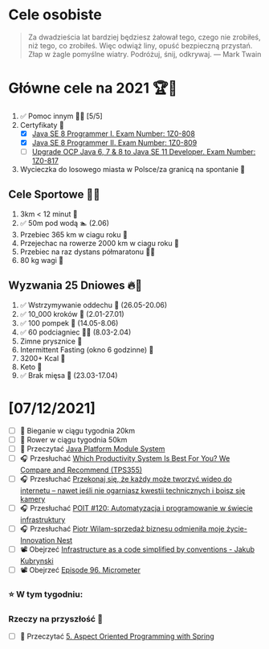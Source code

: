 Cele osobiste
==============
> Za dwadzieścia lat bardziej będziesz żałował tego, czego nie zrobiłeś, niż tego, co zrobiłeś. Więc odwiąż liny, opuść bezpieczną przystań. Złap w żagle pomyślne wiatry. Podróżuj, śnij, odkrywaj.
> — Mark Twain

# Główne cele na 2021 🏆🥇
1. ✅ Pomoc innym 🧚‍♂️ [5/5]
2. Certyfikaty 📜
   - [x] [Java SE 8 Programmer I. Exam Number: 1Z0-808](https://education.oracle.com/es/java-se-8-programmer-ii/pexam_1Z0-808)
   - [x] [Java SE 8 Programmer II. Exam Number: 1Z0-809](https://education.oracle.com/es/java-se-8-programmer-ii/pexam_1Z0-809)
   - [ ]  [Upgrade OCP Java 6, 7 & 8 to Java SE 11 Developer. Exam Number: 1Z0-817](https://education.oracle.com/upgrade-ocp-java-6-7-8-to-java-se-11-developer/pexam_1Z0-817)
3. Wycieczka do losowego miasta w Polsce/za granicą na spontanie 🚙

## Cele Sportowe 💪🥈
1. 3km < 12 minut 👟
2. ✅ 50m pod wodą 🏊 (2.06)
3. Przebiec 365 km w ciagu roku 🏃
4. Przejechac na rowerze 2000 km w ciagu roku 🚴
5. Przebiec na raz dystans półmaratonu 🏃‍♀️
6. 80 kg wagi 💪

## Wyzwania 25 Dniowes 🔥🥉
1. ✅ Wstrzymywanie oddechu 🧘 (26.05-20.06)
2. ✅ 10_000 kroków 🦶 (2.01-27.01)
3. ✅ 100 pompek 🙇 (14.05-8.06)
4. ✅ 60 podciagniec 🏋️‍♂️ (8.03-2.04)
5. Zimne prysznice 🚿
6. Intermittent Fasting (okno 6 godzinne) 🥪
7. 3200+ Kcal 🍌
8. Keto 🥑
9. ✅ Brak mięsa 🍎 (23.03-17.04)

# [07/12/2021]
- [ ] 🏃 Bieganie w ciągu tygodnia 20km
- [ ] 🚴 Rower w ciągu tygodnia 50km
- [ ] 📗 Przeczytać [Java Platform Module System](https://learning-notes.mistermicheels.com/java/java-platform-module-system) 
- [ ] 🎧 Przesłuchać [Which Productivity System Is Best For You? We Compare and Recommend (TPS355)](https://www.asianefficiency.com/podcasts/355-productivity-systems/)
- [ ] 🎧 Przesłuchać [Przekonaj się, że każdy może tworzyć wideo do internetu – nawet jeśli nie ogarniasz kwestii technicznych i boisz się kamery](https://malawielkafirma.pl/tworzenie-wideo-do-internetu/)
- [ ] 🎧 Przesłuchać [POIT #120: Automatyzacja i programowanie w świecie infrastruktury](https://porozmawiajmyoit.pl/poit-120-automatyzacja-i-programowanie-w-swiecie-infrastruktury/)
- [ ] 🎧 Przesłuchać [Piotr Wilam-sprzedaż biznesu odmieniła moje życie-Innovation Nest](https://zaprojektujswojezycie.pl/piotr-wilam-sprzedaz-biznesu-odmienila-moje-zycie-innovation-nest/)
- [ ] 📽️ Obejrzeć [Infrastructure as a code simplified by conventions - Jakub Kubrynski](https://youtu.be/g5NF3gj7fzs)
- [ ] 📽️ Obejrzeć [Episode 96. Micrometer](https://youtu.be/HGcChkJzdFs)

### ⭐ W tym tygodniu:

### Rzeczy na przyszłość 🏅
- [ ] 📗 Przeczytać [5. Aspect Oriented Programming with Spring](https://docs.spring.io/spring-framework/docs/current/reference/html/core.html#aop)
